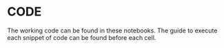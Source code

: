 # CODE

The working code can be found in these notebooks. The guide to execute each snippet of code can be found before each cell. 
